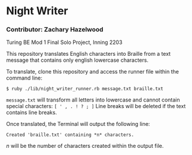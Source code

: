 # Night Writer
### Contributor: Zachary Hazelwood
Turing BE Mod 1 Final Solo Project, Inning 2203

  This repository translates English characters into Braille from a text message that contains only english lowercase characters.

To translate, clone this repository and access the runner file within the command line:
```
$ ruby ./lib/night_writer_runner.rb message.txt braille.txt
```
`message.txt` will transform all letters into lowercase and cannot contain special characters: `[ ' , . ! ? ; ]` Line breaks will be deleted if the text contains line breaks.

Once translated, the Terminal will output the following line:
```
Created 'braille.txt' containing *n* characters.
```
*n* will be the number of characters created within the output file.
